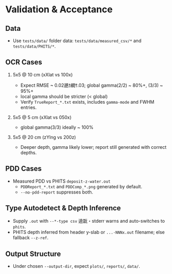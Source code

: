 ﻿# Validation & Acceptance

## Data
- Use `tests/data/` folder data: `tests/data/measured_csv/*` and `tests/data/PHITS/*`.

## OCR Cases
1) 5x5 @ 10 cm (xXlat vs 100x)
   - Expect RMSE ~ 0.02遯ｶ繝ｻ.03; global gamma(2/2) ~ 80%+, (3/3) ~ 95%+
   - local gamma should be stricter (< global)
   - Verify `TrueReport_*.txt` exists, includes `gamma-mode` and FWHM entries.

2) 5x5 @ 5 cm (xXlat vs 050x)
   - global gamma(3/3) ideally ~ 100%

3) 5x5 @ 20 cm (zYlng vs 200z)
   - Deeper depth, gamma likely lower; report still generated with correct depths.

## PDD Cases
- Measured PDD vs PHITS `deposit-z-water.out`
  - `PDDReport_*.txt` and `PDDComp_*.png` generated by default.
  - `--no-pdd-report` suppresses both.

## Type Autodetect & Depth Inference
- Supply `.out` with `--*-type csv` 遶翫・stderr warns and auto-switches to `phits`.
- PHITS depth inferred from header y-slab or `...-NNNx.out` filename; else fallback `--z-ref`.

## Output Structure
- Under chosen `--output-dir`, expect `plots/`, `reports/`, `data/`.



